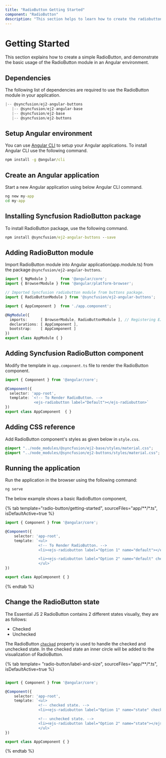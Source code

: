 ```yaml
---
title: "RadioButton Getting Started"
component: "RadioButton"
description: "This section helps to learn how to create the radiobutton in Angular application with its basic features in step-by-step procedure."
---
```


# Getting Started

This section explains how to create a simple RadioButton, and demonstrate the basic usage of the RadioButton module in an Angular environment.

## Dependencies

The following list of dependencies are required to use the RadioButton module in your application.

 ```typescript
|-- @syncfusion/ej2-angular-buttons
    |-- @syncfusion/ej2-angular-base
    |-- @syncfusion/ej2-base
    |-- @syncfusion/ej2-buttons
```

## Setup Angular environment

You can use [Angular CLI](https://github.com/angular/angular-cli) to setup your Angular applications. To install Angular CLI use the following command.

```cmd
npm install -g @angular/cli
```

## Create an Angular application

Start a new Angular application using below Angular CLI command.

```cmd
ng new my-app
cd my-app
```

## Installing Syncfusion RadioButton package

To install RadioButton package, use the following command.

```cmd
npm install @syncfusion/ej2-angular-buttons --save
```

## Adding RadioButton module

Import RadioButton module into Angular application(app.module.ts) from the package
`@syncfusion/ej2-angular-buttons`.

```typescript
import { NgModule }      from '@angular/core';
import { BrowserModule } from '@angular/platform-browser';

// Imported Syncfusion radiobutton module from buttons package.
import { RadioButtonModule } from '@syncfusion/ej2-angular-buttons';

import { AppComponent }  from './app.component';

@NgModule({
  imports:      [ BrowserModule, RadioButtonModule ], // Registering EJ2 RadioButton Module.
  declarations: [ AppComponent ],
  bootstrap:    [ AppComponent ]
})
export class AppModule { }
```

## Adding Syncfusion RadioButton component

Modify the template in `app.component.ts` file to render the RadioButton component.

```typescript
import { Component } from '@angular/core';

@Component({
  selector: 'app-root',
  template: `<!-- To Render RadioButton. -->
             <ejs-radiobutton label="Default"></ejs-radiobutton>`
})
export class AppComponent  { }
```

## Adding CSS reference

Add RadioButton component's styles as given below in `style.css`.

```css
@import "../node_modules/@syncfusion/ej2-base/styles/material.css";
@import "../node_modules/@syncfusion/ej2-buttons/styles/material.css";
```

## Running the application

Run the application in the browser using the following command:

```cmd
ng serve
```

The below example shows a basic RadioButton component,

{% tab template="radio-button/getting-started", sourceFiles="app/**/*.ts", isDefaultActive=true %}

```typescript
import { Component } from '@angular/core';

@Component({
    selector: 'app-root',
    template: `<ul>
               <!-- To Render RadioButton. -->
               <li><ejs-radiobutton label="Option 1" name="default"></ejs-radiobutton></li>

               <li><ejs-radiobutton label="Option 2" name="default" checked="true"></ejs-radiobutton></li>
               </ul>`
})

export class AppComponent { }
```

{% endtab %}

## Change the RadioButton state

The Essential JS 2 RadioButton contains 2 different states visually, they are as follows:
* Checked
* Unchecked

The RadioButton [`checked`](../api/radio-button#checked) property is used to handle the checked and unchecked state.
In the checked state an inner circle will be added to the visualization of RadioButton.

{% tab template= "radio-button/label-and-size", sourceFiles="app/**/*.ts", isDefaultActive=true %}

```typescript

import { Component } from '@angular/core';

@Component({
    selector: 'app-root',
    template: `<ul>
               <!-- checked state. -->
               <li><ejs-radiobutton label="Option 1" name="state" checked="true"></ejs-radiobutton></li>

               <!-- unchecked state. -->
               <li><ejs-radiobutton label="Option 2" name="state"></ejs-radiobutton></li>
               </ul>`
})

export class AppComponent { }

```

{% endtab %}